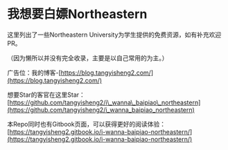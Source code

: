 # 我想要白嫖Northeastern

这里列出了一些Northeastern University为学生提供的免费资源，如有补充欢迎PR。

（因为懒所以并没有完全收录，主要是以自己常用的为主。）

广告位：我的博客-[https://blog.tangyisheng2.com/](https://blog.tangyisheng2.com/)

想要Star的客官在这里Star：[https://github.com/tangyisheng2/i\_wanna\_baipiao\_northeastern](https://github.com/tangyisheng2/i_wanna_baipiao_northeastern)

本Repo同时也有Gitbook页面，可以获得更好的阅读体验：[https://tangyisheng2.gitbook.io/i-wanna-baipiao-northeastern/](https://tangyisheng2.gitbook.io/i-wanna-baipiao-northeastern/)
